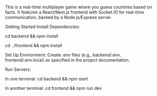 This is a real-time multiplayer game where you guess countries based on facts. It features a React/Next.js frontend with Socket.IO for real-time communication, backed by a Node.js/Express server.

Getting Started
Install Dependencies:

cd backend && npm install

cd ../frontend && npm install

Set Up Environment: Create .env files (e.g., backend/.env, frontend/.env.local) as specified in the project documentation.

Run Servers:

In one terminal: cd backend && npm start

In another terminal: cd frontend && npm run dev
